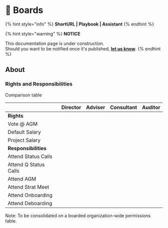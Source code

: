 # 🚧 Boards

{% hint style="info" %}
**ShortURL | Playbook | Assistant**
{% endhint %}

{% hint style="warning" %}
**NOTICE**

This documentation page is under construction.\
Should you want to be notified once it's published, [**let us know**](https://tiof.click/TIOFTarianUpdatesService).
{% endhint %}

## About





### Rights and Responsibilities

Comparison table



<table><thead><tr><th></th><th data-type="select">Director</th><th data-type="select">Adviser</th><th data-type="select">Consultant</th><th data-type="select">Auditor</th></tr></thead><tbody><tr><td><strong>Rights</strong></td><td></td><td></td><td></td><td></td></tr><tr><td>Vote @ AGM</td><td></td><td></td><td></td><td></td></tr><tr><td>Default Salary</td><td></td><td></td><td></td><td></td></tr><tr><td>Project Salary</td><td></td><td></td><td></td><td></td></tr><tr><td><strong>Responsibilities</strong></td><td></td><td></td><td></td><td></td></tr><tr><td>Attend Status Calls</td><td></td><td></td><td></td><td></td></tr><tr><td>Attend Q Status Calls</td><td></td><td></td><td></td><td></td></tr><tr><td>Attend AGM</td><td></td><td></td><td></td><td></td></tr><tr><td>Attend Strat Meet</td><td></td><td></td><td></td><td></td></tr><tr><td>Attend Onboarding</td><td></td><td></td><td></td><td></td></tr><tr><td>Attend Deboarding</td><td></td><td></td><td></td><td></td></tr></tbody></table>

Note: To be consolidated on a boarded organization-wide permissions table.







